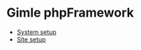 Gimle phpFramework
==================

* [System setup](setupsystem.md)
* [Site setup](setupsite.md)
